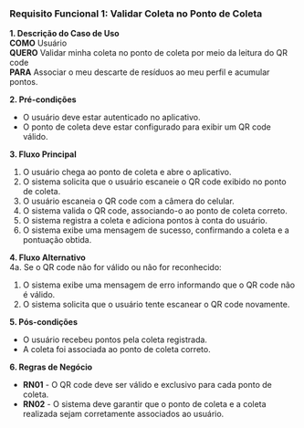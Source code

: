 ### Requisito Funcional 1: Validar Coleta no Ponto de Coleta  

**1. Descrição do Caso de Uso**  
**COMO** Usuário  
**QUERO** Validar minha coleta no ponto de coleta por meio da leitura do QR code  
**PARA** Associar o meu descarte de resíduos ao meu perfil e acumular pontos.  

**2. Pré-condições**  
- O usuário deve estar autenticado no aplicativo.  
- O ponto de coleta deve estar configurado para exibir um QR code válido.

**3. Fluxo Principal**  
1. O usuário chega ao ponto de coleta e abre o aplicativo.  
2. O sistema solicita que o usuário escaneie o QR code exibido no ponto de coleta.  
3. O usuário escaneia o QR code com a câmera do celular.  
4. O sistema valida o QR code, associando-o ao ponto de coleta correto.
5. O sistema registra a coleta e adiciona pontos à conta do usuário.  
6. O sistema exibe uma mensagem de sucesso, confirmando a coleta e a pontuação obtida.

**4. Fluxo Alternativo**  
4a. Se o QR code não for válido ou não for reconhecido:
   1. O sistema exibe uma mensagem de erro informando que o QR code não é válido.
   2. O sistema solicita que o usuário tente escanear o QR code novamente.

**5. Pós-condições**  
- O usuário recebeu pontos pela coleta registrada.  
- A coleta foi associada ao ponto de coleta correto.

**6. Regras de Negócio**  
- **RN01** - O QR code deve ser válido e exclusivo para cada ponto de coleta.  
- **RN02** - O sistema deve garantir que o ponto de coleta e a coleta realizada sejam corretamente associados ao usuário.
